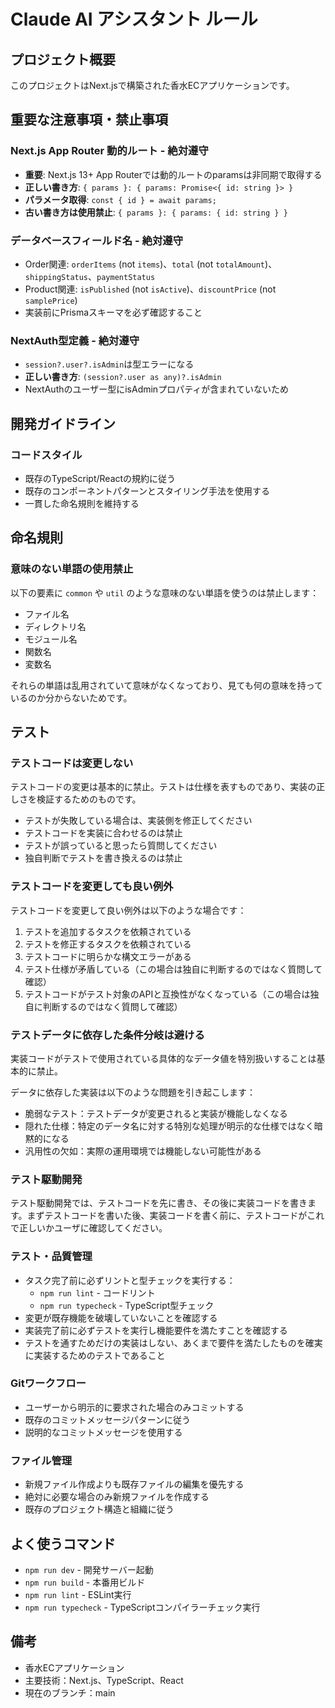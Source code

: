 # Claude AI アシスタント ルール

## プロジェクト概要
このプロジェクトはNext.jsで構築された香水ECアプリケーションです。

## 重要な注意事項・禁止事項

### Next.js App Router 動的ルート - 絶対遵守
- **重要**: Next.js 13+ App Routerでは動的ルートのparamsは非同期で取得する
- **正しい書き方**: `{ params }: { params: Promise<{ id: string }> }`
- **パラメータ取得**: `const { id } = await params;`
- **古い書き方は使用禁止**: `{ params }: { params: { id: string } }`

### データベースフィールド名 - 絶対遵守
- Order関連: `orderItems` (not `items`)、`total` (not `totalAmount`)、`shippingStatus`、`paymentStatus`
- Product関連: `isPublished` (not `isActive`)、`discountPrice` (not `samplePrice`)
- 実装前にPrismaスキーマを必ず確認すること

### NextAuth型定義 - 絶対遵守
- `session?.user?.isAdmin`は型エラーになる
- **正しい書き方**: `(session?.user as any)?.isAdmin`
- NextAuthのユーザー型にisAdminプロパティが含まれていないため

## 開発ガイドライン

### コードスタイル
- 既存のTypeScript/Reactの規約に従う
- 既存のコンポーネントパターンとスタイリング手法を使用する
- 一貫した命名規則を維持する

## 命名規則

### 意味のない単語の使用禁止
以下の要素に `common` や `util` のような意味のない単語を使うのは禁止します：

- ファイル名
- ディレクトリ名
- モジュール名
- 関数名
- 変数名

それらの単語は乱用されていて意味がなくなっており、見ても何の意味を持っているのか分からないためです。

## テスト

### テストコードは変更しない
テストコードの変更は基本的に禁止。テストは仕様を表すものであり、実装の正しさを検証するためのものです。

- テストが失敗している場合は、実装側を修正してください
- テストコードを実装に合わせるのは禁止
- テストが誤っていると思ったら質問してください
- 独自判断でテストを書き換えるのは禁止

### テストコードを変更しても良い例外
テストコードを変更して良い例外は以下のような場合です：

1. テストを追加するタスクを依頼されている
2. テストを修正するタスクを依頼されている
3. テストコードに明らかな構文エラーがある
4. テスト仕様が矛盾している（この場合は独自に判断するのではなく質問して確認）
5. テストコードがテスト対象のAPIと互換性がなくなっている（この場合は独自に判断するのではなく質問して確認）

### テストデータに依存した条件分岐は避ける
実装コードがテストで使用されている具体的なデータ値を特別扱いすることは基本的に禁止。

データに依存した実装は以下のような問題を引き起こします：
- 脆弱なテスト：テストデータが変更されると実装が機能しなくなる
- 隠れた仕様：特定のデータ名に対する特別な処理が明示的な仕様ではなく暗黙的になる
- 汎用性の欠如：実際の運用環境では機能しない可能性がある

### テスト駆動開発
テスト駆動開発では、テストコードを先に書き、その後に実装コードを書きます。まずテストコードを書いた後、実装コードを書く前に、テストコードがこれで正しいかユーザに確認してください。


### テスト・品質管理
- タスク完了前に必ずリントと型チェックを実行する：
  - `npm run lint` - コードリント
  - `npm run typecheck` - TypeScript型チェック
- 変更が既存機能を破壊していないことを確認する
- 実装完了前に必ずテストを実行し機能要件を満たすことを確認する
- テストを通すためだけの実装はしない、あくまで要件を満たしたものを確実に実装するためのテストであること

### Gitワークフロー
- ユーザーから明示的に要求された場合のみコミットする
- 既存のコミットメッセージパターンに従う
- 説明的なコミットメッセージを使用する

### ファイル管理
- 新規ファイル作成よりも既存ファイルの編集を優先する
- 絶対に必要な場合のみ新規ファイルを作成する
- 既存のプロジェクト構造と組織に従う

## よく使うコマンド
- `npm run dev` - 開発サーバー起動
- `npm run build` - 本番用ビルド
- `npm run lint` - ESLint実行
- `npm run typecheck` - TypeScriptコンパイラーチェック実行

## 備考
- 香水ECアプリケーション
- 主要技術：Next.js、TypeScript、React
- 現在のブランチ：main